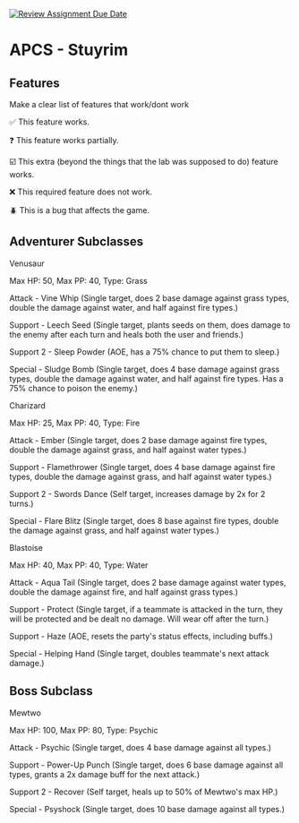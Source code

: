 [![Review Assignment Due Date](https://classroom.github.com/assets/deadline-readme-button-22041afd0340ce965d47ae6ef1cefeee28c7c493a6346c4f15d667ab976d596c.svg)](https://classroom.github.com/a/KprAwj1n)
# APCS - Stuyrim

## Features

Make a clear list of features that work/dont work

:white_check_mark: This feature works.

:question: This feature works partially.

:ballot_box_with_check: This extra (beyond the things that the lab was supposed to do) feature works.

:x: This required feature does not work.

:beetle: This is a bug that affects the game.


## Adventurer Subclasses

Venusaur

Max HP: 50, Max PP: 40, Type: Grass

Attack - Vine Whip (Single target, does 2 base damage against grass types, double the damage against water, and half against fire types.)

Support - Leech Seed (Single target, plants seeds on them, does damage to the enemy after each turn and heals both the user and friends.)

Support 2 - Sleep Powder (AOE, has a 75% chance to put them to sleep.)

Special - Sludge Bomb (Single target, does 4 base damage against grass types, double the damage against water, and half against fire types. Has a 75% chance to poison the enemy.)



Charizard

Max HP: 25, Max PP: 40, Type: Fire

Attack - Ember (Single target, does 2 base damage against fire types, double the damage against grass, and half against water types.)

Support - Flamethrower (Single target, does 4 base damage against fire types, double the damage against grass, and half against water types.)

Support 2 - Swords Dance (Self target, increases damage by 2x for 2 turns.)

Special - Flare Blitz (Single target, does 8 base against fire types, double the damage against grass, and half against water types.)



Blastoise

Max HP: 40, Max PP: 40, Type: Water

Attack - Aqua Tail (Single target, does 2 base damage against water types, double the damage against fire, and half against grass types.)

Support - Protect (Single target, if a teammate is attacked in the turn, they will be protected and be dealt no damage. Will wear off after the turn.)

Support - Haze (AOE, resets the party's status effects, including buffs.)

Special - Helping Hand (Single target, doubles teammate's next attack damage.)

## Boss Subclass

Mewtwo

Max HP: 100, Max PP: 80, Type: Psychic

Attack - Psychic (Single target, does 4 base damage against all types.)

Support - Power-Up Punch (Single target, does 6 base damage against all types, grants a 2x damage buff for the next attack.)

Support 2 - Recover (Self target, heals up to 50% of Mewtwo's max HP.)

Special - Psyshock (Single target, does 10 base damage against all types.)

